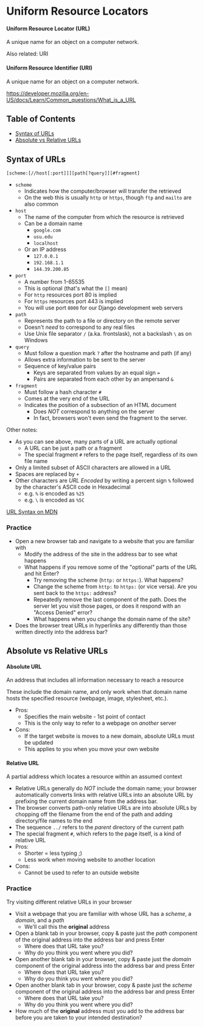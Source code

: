 # Uniform Resource Locators

#### Uniform Resource Locator (URL)

A unique name for an object on a computer network.

Also related: URI

#### Uniform Resource Identifier (URI)

A unique name for an object on a computer network.

https://developer.mozilla.org/en-US/docs/Learn/Common_questions/What_is_a_URL


## Table of Contents

*   [Syntax of URLs](#syntax-of-urls)
*   [Absolute vs Relative URLs](#absolute-vs-relative-urls)


## Syntax of URLs

    [scheme:[//host[:port]]][path[?query]][#fragment]

*   `scheme`
    *   Indicates how the computer/browser will transfer the retrieved
    *   On the web this is usually `http` or `https`, though `ftp` and `mailto` are also common
*   `host`
    *   The name of the computer from which the resource is retrieved
    *   Can be a domain name
        *   `google.com`
        *   `usu.edu`
        *   `localhost`
    *   Or an IP address
        *   `127.0.0.1`
        *   `192.168.1.1`
        *   `144.39.200.85`
*   `port`
    *   A number from 1-65535
    *   This is optional (that's what the `[]` mean)
    *   For `http` resources port 80 is implied
    *   For `https` resources port 443 is implied
    *   You will use port `8000` for our Django development web servers
*   `path`
    *   Represents the path to a file or directory on the remote server
    *   Doesn't *need* to correspond to any real files
    *   Use Unix file separator `/` (a.ka. frontslask), not a backslash `\` as on Windows 
*   `query`
    *   Must follow a question mark `?` after the hostname and path (if any)
    *   Allows extra information to be sent to the server
    *   Sequence of key/value pairs
        *   Keys are separated from values by an equal sign `=`
        *   Pairs are separated from each other by an ampersand `&`
*   `fragment`
    *   Must follow a hash character `#`
    *   Comes at the very end of the URL
    *   Indicates the position of a subsection of an HTML document
        *   Does *NOT* correspond to anything on the server
        *   In fact, browsers won't even send the fragment to the server.

Other notes:

*   As you can see above, many parts of a URL are actually optional
    *   A URL can be just a path or a fragment
    *   The special fragment `#` refers to the page itself, regardless of its own file name
*   Only a limited subset of ASCII characters are allowed in a URL
*   Spaces are replaced by `+`
*   Other characters are *URL Encoded* by writing a percent sign `%` followed by the character's ASCII code in Hexadecimal
    *   e.g. `%` is encoded as `%25`
    *   e.g. `\` is encoded as `%5C`

[URL Syntax on MDN](https://en.wikipedia.org/wiki/URL#Syntax)


### Practice

*   Open a new browser tab and navigate to a website that you are familiar with
    *   Modify the address of the site in the address bar to see what happens
    *   What happens if you remove some of the "optional" parts of the URL and hit Enter?
        *   Try removing the scheme (`http:` or `https:`).  What happens?
        *   Change the scheme from `http:` to `https:` (or vice versa).  Are you sent back to the `https:` address?
        *   Repeatedly remove the last component of the path.  Does the server let you visit those pages, or does it respond with an "Access Denied" error?
        *   What happens when you change the domain name of the site?
*   Does the browser treat URLs in hyperlinks any differently than those written directly into the address bar?



## Absolute vs Relative URLs

#### Absolute URL
An address that includes all information necessary to reach a resource

These include the domain name, and only work when that domain name hosts the
specified resource (webpage, image, stylesheet, etc.).

*   Pros:
    *   Specifies the main website - 1st point of contact
    *   This is the only way to refer to a webpage on *another* server
*   Cons:
    *   If the target website is moves to a new domain, absolute URLs must be updated
    *   This applies to you when you move your own website


#### Relative URL
A partial address which locates a resource within an assumed context

*   Relative URLs generally do *NOT* include the domain name; your browser automatically converts links with relative URLs into an absolute URL by prefixing the current domain name from the address bar.
*   The browser converts path-only relative URLs are into absolute URLs by chopping off the filename from the end of the path and adding directory/file names to the end
*   The sequence `../` refers to the *parent* directory of the current path
*   The special fragment `#`, which refers to the page itself, is a kind of relative URL
*   Pros:
    *   Shorter = less typing ;)
    *   Less work when moving website to another location
*   Cons:
    *   Cannot be used to refer to an outside website


### Practice

Try visiting different relative URLs in your browser

*   Visit a webpage that you are familiar with whose URL has a *scheme*, a *domain*, and a *path*
    *   We'll call this the **original** address
*   Open a blank tab in your browser, copy & paste just the *path* component of the original address into the address bar and press Enter
    *   Where does that URL take you?
    *   Why do you think you went where you did?
*   Open another blank tab in your browser, copy & paste just the *domain* component of the original address into the address bar and press Enter
    *   Where does that URL take you?
    *   Why do you think you went where you did?
*   Open another blank tab in your browser, copy & paste just the *scheme* component of the original address into the address bar and press Enter
    *   Where does that URL take you?
    *   Why do you think you went where you did?
*   How much of the **original** address must you add to the address bar before you are taken to your intended destination?

